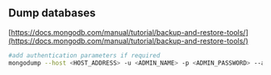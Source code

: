 Dump databases
----------

[https://docs.mongodb.com/manual/tutorial/backup-and-restore-tools/](https://docs.mongodb.com/manual/tutorial/backup-and-restore-tools/)
```bash
#add authentication parameters if required
mongodump --host <HOST_ADDRESS> -u <ADMIN_NAME> -p <ADMIN_PASSWORD> --authenticationDatabase admin
```
